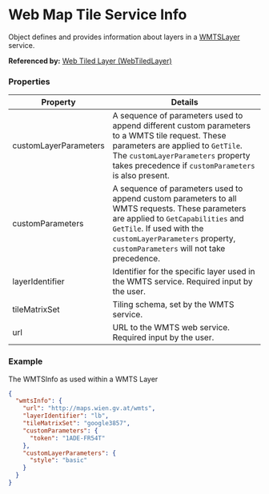 # Web Map Tile Service Info

Object defines and provides information about layers in a [WMTSLayer](webTiledLayer.md) service.

**Referenced by:** [Web Tiled Layer (WebTiledLayer)](webTiledLayer.md)

### Properties

| Property | Details
| --- | ---
| customLayerParameters | A sequence of parameters used to append different custom parameters to a WMTS tile request. These parameters are applied to `GetTile`. The `customLayerParameters` property takes precedence if `customParameters` is also present.
| customParameters | A sequence of parameters used to append custom parameters to all WMTS requests. These parameters are applied to `GetCapabilities` and `GetTile`. If used with the `customLayerParameters` property, `customParameters` will not take precedence.
| layerIdentifier | Identifier for the specific layer used in the WMTS service. Required input by the user.
| tileMatrixSet | Tiling schema, set by the WMTS service.
| url | URL to the WMTS web service. Required input by the user.


### Example

The WMTSInfo as used within a WMTS Layer

```json
{
  "wmtsInfo": {
    "url": "http://maps.wien.gv.at/wmts",
    "layerIdentifier": "lb",
    "tileMatrixSet": "google3857",
    "customParameters": {
      "token": "1ADE-FR54T"
    },
    "customLayerParameters": {
      "style": "basic"
    }
  }
}
```

